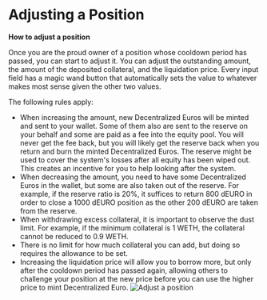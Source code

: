 # Adjusting a Position

**How to adjust a position**

Once you are the proud owner of a position whose cooldown period has passed, you can start to adjust it. You can adjust the outstanding amount, the amount of the deposited collateral, and the liquidation price. Every input field has a magic wand button that automatically sets the value to whatever makes most sense given the other two values.

The following rules apply:

* When increasing the amount, new Decentralized Euros will be minted and sent to your wallet. Some of them also are sent to the reserve on your behalf and some are paid as a fee into the equity pool. You will never get the fee back, but you will likely get the reserve back when you return and burn the minted Decentralized Euros. The reserve might be used to cover the system's losses after all equity has been wiped out. This creates an incentive for you to help looking after the system.
* When decreasing the amount, you need to have some Decentralized Euros in the wallet, but some are also taken out of the reserve. For example, if the reserve ratio is 20%, it suffices to return 800 dEURO in order to close a 1000 dEURO position as the other 200 dEURO are taken from the reserve.
* When withdrawing excess collateral, it is important to observe the dust limit. For example, if the minimum collateral is 1 WETH, the collateral cannot be reduced to 0.9 WETH.
* There is no limit for how much collateral you can add, but doing so requires the allowance to be set.
* Increasing the liquidation price will allow you to borrow more, but only after the cooldown period has passed again, allowing others to challenge your position at the new price before you can use the higher price to mint Decentralized Euro.
![Adjust a position](https://github.com/DFXswiss/DecentralizedEuro-docu/assets/169650174/6dd5d9e7-85af-4e0e-8571-308ac722c993)

